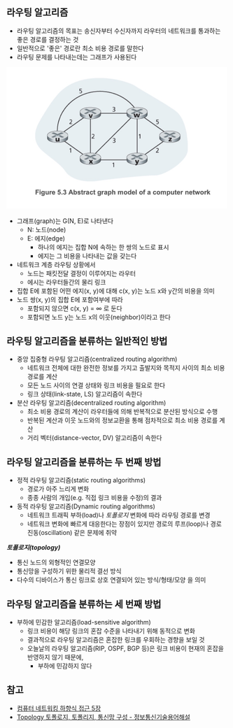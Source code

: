 ## 라우팅 알고리즘
- 라우팅 알고리즘의 목표는 송신자부터 수신자까지 라우터의 네트워크를 통과하는 좋은 경로를 결정하는 것
- 일반적으로 '좋은' 경로란 최소 비용 경로를 말한다
- 라우팅 문제를 나타내는데는 그래프가 사용된다

![Abstract_graph_model_of_a_computer_network](./images/Abstract_graph_model_of_a_computer_network.jpg)

- 그래프(graph)는 G(N, E)로 나타낸다
  - N: 노드(node)
  - E: 에지(edge)
    - 하나의 에지는 집합 N에 속하는 한 쌍의 노드로 표시
    - 에지는 그 비용을 나타내는 값을 갖는다
- 네트워크 계층 라우팅 상황에서
  - 노드는 패킷전달 결정이 이루어지는 라우터
  - 에시는 라우터들간의 물리 링크
- 집합 E에 포함된 어떤 에지(x, y)에 대해 c(x, y)는 노드 x와 y간의 비용을 의미
- 노드 쌍(x, y)의 집합 E에 포함여부에 따라
  - 포함되지 않으면 c(x, y) = ∞ 로 둔다
  - 포함되면 노드 y는 노드 x의 이웃(neighbor)이라고 한다

## 라우팅 알고리즘을 분류하는 일반적인 방법
- 중앙 집중형 라우팅 알고리즘(centralized routing algorithm)
  - 네트워크 전체에 대한 완전한 정보를 가지고 출발지와 목적지 사이의 최소 비용 경로를 계산
  - 모든 노드 사이의 연결 상태와 링크 비용을 필요로 한다
  - 링크 상태(link-state, LS) 알고리즘이 속한다
- 분산 라우팅 알고리즘(decentralized routing algorithm)
  - 최소 비용 경로의 계산이 라우터들에 의해 반복적으로 분산된 방식으로 수행
  - 반복된 계산과 이웃 노드와의 정보교환을 통해 점차적으로 최소 비용 경로를 계산
  - 거리 벡터(distance-vector, DV) 알고리즘이 속한다

## 라우팅 알고리즘을 분류하는 두 번째 방법
- 정적 라우팅 알고리즘(static routing algorithms)
  - 경로가 아주 느리게 변화
  - 종종 사람의 개입(e.g. 직접 링크 비용을 수정)의 결과
- 동적 라우팅 알고리즘(Dynamic routing algorithms)
  - 네트워크 트래픽 부하(load)나 *토폴로지* 변화에 따라 라우팅 경로를 변경
  - 네트워크 변화에 빠르게 대응한다는 장점이 있지만 경로의 루프(loop)나 경로 진동(oscillation) 같은 문제에 취약

***토폴로지(topology)***
- 통신 노드의  외형적인 연결모양
- 통신망을 구성하기 위한 물리적 결선 방식
- 다수의 디바이스가 통신 링크로 상호 연결되어 있는 방식/형태/모양 을 의미

## 라우팅 알고리즘을 분류하는 세 번째 방법
- 부하에 민감한 알고리즘(load-sensitive algorithm)
  - 링크 비용이 해당 링크의 혼잡 수준을 나타내기 위해 동적으로 변화
  - 결과적으로 라우팅 알고리즘은 혼잡한 링크를 우회하는 경향을 보일 것
  - 오늘날의 라우팅 알고리즘(RIP, OSPF, BGP 등)은 링크 비용이 현재의 혼잡을 반영하지 않기 때문에,
    - 부하에 민감하지 않다

## 참고
- [컴퓨터 네트워킹 하향식 접근 5장](https://gaia.cs.umass.edu/kurose_ross/index.php)
- [Topology   토폴로지, 토폴리지, 통신망 구성 - 정보통신기술용어해설](http://www.ktword.co.kr/test/view/view.php?m_temp1=356)